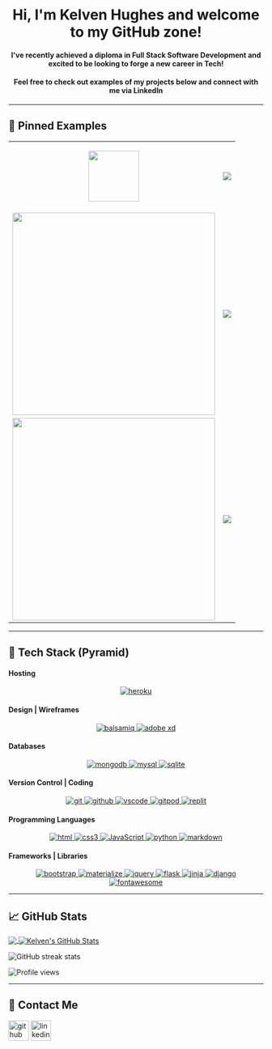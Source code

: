 <h1 align="center"> Hi, I'm Kelven Hughes and welcome to my GitHub zone!</h1>

<h4 align="center"> I've recently achieved a diploma in Full Stack Software Development and excited to be looking to forge a new career in Tech!</h4>

<h4 align="center"> Feel free to check out examples of my projects below and connect with me via LinkedIn</h4>

---
## 📌   Pinned Examples

|||
|---|---|
|<p align="center"><a href="https://github.com/KelvenH/Guitar-Vault"><img src="https://github.com/KelvenH/Guitar-Vault/blob/main/README_FILES/GV-Logo.png" width="100px"/></a></p>|<a href="https://github.com/KelvenH/Guitar-Vault"><img src="https://github-readme-stats.vercel.app/api/pin/?username=KelvenH&repo=Guitar-Vault&theme=jolly"/></a>|
|<a href="https://github.com/KelvenH/E-Prospector.v2"><img src="https://github.com/KelvenH/E-Prospector.v2/blob/master/README-Files/Hero-v3-1920x1080.png" width="400px"/></a>|<a href="https://github.com/KelvenH/E-Prospector.v2"><img src="https://github-readme-stats.vercel.app/api/pin/?username=KelvenH&repo=E-Prospector.v2&theme=jolly"/></a>|
|<a href="https://github.com/KelvenH/CarbSum"><img src="https://github.com/KelvenH/CarbSum/blob/main/README%20Files/mobile-mockup.png" width="400px"/></a>|<a href="https://github.com/KelvenH/CarbSum"><img src="https://github-readme-stats.vercel.app/api/pin/?username=KelvenH&repo=CarbSum&theme=jolly"/></a>|


---
## :toolbox:   Tech Stack (Pyramid)

#### Hosting
<p align="center">
  <a href="https://www.heroku.com/" target="_blank">
    <img src="https://img.shields.io/badge/Heroku%20-%23430098.svg?&style=for-the-badge&logo=Heroku&logoColor=FFFFFF" alt="heroku"/>
  </a>
</p>

#### Design | Wireframes
<p align="center">
  <a href="https://www.balsamiq.com/" target="_blank">
    <img src="https://img.shields.io/badge/Balsamiq%20-%23A60000.svg?&style=for-the-badge&logo=Balsamiq&logoColor=FFFFFF" alt="balsamiq"/>
  </a>

  <a href="https://www.adobe.com/uk/products/xd.html" target="_blank">
    <img src="https://img.shields.io/badge/Adobe%20XD%20-%23302F2F.svg?&style=for-the-badge&logo=adobexd&logoColor=D56ce2" alt="adobe xd"/>
  </a>
</p>

#### Databases
<p align="center">
  <a href="https://www.mongodb.com/" target="_blank">
    <img src="https://img.shields.io/badge/MongoDB%20-%233F2E1E.svg?&style=for-the-badge&logo=MongoDB&logoColor=47A248" alt="mongodb"/>
  </a>

  <a href="https://www.mysql.com/" target="_blank">
    <img src="https://img.shields.io/badge/MySQL%20-%2300758F.svg?&style=for-the-badge&logo=MySQL&logoColor=FFFFFF" alt="mysql"/>
  </a>

  <a href="https://sqlite.org/index.html" target="_blank">
    <img src="https://img.shields.io/badge/SQLite%20-%23003B57.svg?&style=for-the-badge&logo=SQLite&logoColor=FFFFFF" alt="sqlite"/>
  </a>
</p>

#### Version Control | Coding
<p align="center">
  <a href="https://www.git-scm.com/" target="_blank">
    <img src="https://img.shields.io/badge/Git%20-%23302F2F.svg?&style=for-the-badge&logo=Git&logoColor=F05032" alt="git"/>
  </a>

  <a href="https://github.com/" target="_blank">
    <img src="https://img.shields.io/badge/GitHub%20-%23181717.svg?&style=for-the-badge&logo=GitHub&logoColor=FFFFFF" alt="github"/>
  </a>

  <a href="https://code.visualstudio.com/" target="_blank">
    <img src="https://img.shields.io/badge/VSCode%20-%232B2B30.svg?&style=for-the-badge&logo=Visual%20Studio%20Code&logoColor=007ACC" alt="vscode"/>
  </a>

  <a href="https://www.gitpod.io/" target="_blank">  
    <img src="https://img.shields.io/badge/Gitpod%20-%231D1D1D.svg?&style=for-the-badge&logo=Gitpod&logoColor=FFFFFFF" alt="gitpod"/>
  </a>

  <a href="https://replit.com/" target="_blank">
    <img src="https://img.shields.io/badge/repl.it%20-%23101B30.svg?&style=for-the-badge&logo=repl.it&logoColor=93969C" alt="replit"/>
  </a>
</p>

#### Programming Languages
<p align="center">
  <a href="https://html.spec.whatwg.org/" target="_blank">
    <img src="https://img.shields.io/badge/HTML5%20-%23E34F26.svg?&style=for-the-badge&logo=HTML5&logoColor=FFFFFF" alt="html"/>
  </a>

  <a href="https://www.w3schools.com/css/" target="_blank">
    <img src="https://img.shields.io/badge/CSS3%20-%231572B6.svg?&style=for-the-badge&logo=CSS3&logoColor=FFFFFF" alt="css3"/>
  </a>

  <a href="https://developer.mozilla.org/en-US/docs/Web/JavaScript" target="_blank">
    <img src="https://img.shields.io/badge/JavaScript%20-%23323330.svg?&style=for-the-badge&logo=JavaScript&logoColor=F1BE32" alt="JavaScript"/>
  </a>

  <a href="https://www.python.org" target="_blank">
    <img src="https://img.shields.io/badge/Python%20-%23004D7A.svg?&style=for-the-badge&logo=python&logoColor=ffdf76" alt="python"/>
  </a>

  <a href="https://docs.github.com/en/get-started/writing-on-github/getting-started-with-writing-and-formatting-on-github/basic-writing-and-formatting-syntax" target="_blank">
    <img src="https://img.shields.io/badge/Markdown%20-%23000000.svg?&style=for-the-badge&logo=Markdown&logoColor=FFFFFF" alt="markdown"/>
  </a>
</p>

#### Frameworks | Libraries
<p align="center">
  <a href="https://www.getbootstrap.com/" target="_blank">
    <img src="https://img.shields.io/badge/Bootstrap%20-%23563D7C.svg?&style=for-the-badge&logo=Bootstrap&logoColor=FFFFFF" alt="bootstrap"/>
  </a>

  <a href="https://www.materializecss.com/" target="_blank">
    <img src="https://img.shields.io/badge/Materialize%20-%23EE6E73.svg?&style=for-the-badge&logo=Materialize&logoColor=FFFFFF" alt="materialize"/>
  </a>

  <a href="https://jquery.com/" target="_blank">
    <img src="https://img.shields.io/badge/jQuery%20-%231E2E3B.svg?&style=for-the-badge&logo=jQuery&logoColor=21ACE2" alt="jquery"/>
  </a>

  <a href="https://flask.palletsprojects.com/" target="_blank">
    <img src="https://img.shields.io/badge/flask%20-%23563F7C.svg?&style=for-the-badge&logo=Flask&logoColor=FFFF00" alt="flask"/>
  </a>

  <a href="https://jinja.palletsprojects.com/en/3.0.x/" target="_blank">
    <img src="https://img.shields.io/badge/Jinja%20-%23000000.svg?&style=for-the-badge&logo=Jinja&logoColor=B41717" alt="jinja"/>
  </a>

  <a href="https://www.djangoproject.com/" target="_blank">
    <img src="https://img.shields.io/badge/Django%20-%23092E20.svg?&style=for-the-badge&logo=Django&logoColor=FFFFFF" alt="django"/>
  </a>

  <a href="https://fontawesome.com/" target="_blank">
    <img src="https://img.shields.io/badge/Font%20Awesome%20-%23339AF0.svg?&style=for-the-badge&logo=Font%20Awesome&logoColor=FFFFFF" alt="fontawesome"/>
  </a>
</p>

---

## 📈   GitHub Stats

<a href="https://github.com/KelvenH/KelvenH">
  <img align="center" src="https://github-readme-stats.vercel.app/api/top-langs/?username=KelvenH&langs_count=4&theme=radical"/>
</a>

<a href="https://github.com/KelvenH/KelvenH">
  <img align="center" src="https://github-readme-stats.vercel.app/api?username=KelvenH&show_icons=true&line_height=33&count_private=true&theme=radical" alt="Kelven's GitHub Stats" />
</a>

![GitHub streak stats](https://github-readme-streak-stats.herokuapp.com/?user=KelvenH)  

![Profile views](https://gpvc.arturio.dev/KelvenH)  

---
## 📮  Contact Me

[<img src='https://cdn.jsdelivr.net/npm/simple-icons@3.0.1/icons/github.svg' alt='github' height='40' color='#FFFFFF'>](https://github.com/KelvenH)  [<img src='https://cdn.jsdelivr.net/npm/simple-icons@3.0.1/icons/linkedin.svg' alt='linkedin' height='40'>](https://www.linkedin.com/in/kelven-hughes/)  
